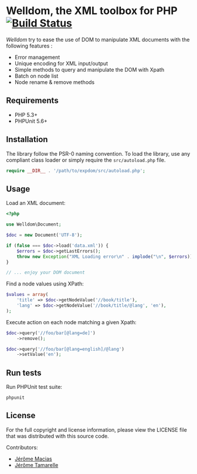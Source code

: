 Welldom, the XML toolbox for PHP         [![Build Status](https://secure.travis-ci.org/LExpress/Welldom.png)](http://travis-ci.org/LExpress/Welldom)
================================

*Welldom* try to ease the use of DOM to manipulate XML documents with the following features :

* Error management
* Unique encoding for XML input/output
* Simple methods to query and manipulate the DOM with Xpath
* Batch on node list
* Node rename & remove methods

Requirements
------------
* PHP 5.3+
* PHPUnit 5.6+

Installation
------------
The library follow the PSR-0 naming convention. To load the library,
use any compliant class loader or simply require the `src/autoload.php` file.

``` php
require __DIR__ . '/path/to/expdom/src/autoload.php';
```

Usage
-----
Load an XML document:

``` php
<?php

use Welldom\Document;

$doc = new Document('UTF-8');

if (false === $doc->load('data.xml')) {
    $errors = $doc->getLastErrors();
    throw new Exception("XML Loading error\n" . implode("\n", $errors));
}

// ... enjoy your DOM document
```

Find a node values using XPath:

``` php
$values = array(
    'title' => $doc->getNodeValue('//book/title'),
    'lang' => $doc->getNodeValue('//book/title/@lang', 'en'),
);
```

Execute action on each node matching a given Xpath:

``` php
$doc->query('//foo/bar[@lang=de]')
    ->remove();

$doc->query('//foo/bar[@lang=english]/@lang')
    ->setValue('en');
```

Run tests
---------
Run PHPUnit test suite:

    phpunit


License
-------
For the full copyright and license information, please view the LICENSE file that was distributed with this source code.

Contributors:

* [Jérôme Macias](/jeromemacias)
* [Jérôme Tamarelle](/GromNaN)
